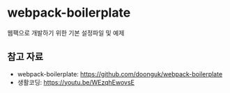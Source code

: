# webpack-boilerplate
웹팩으로 개발하기 위한 기본 설정파일 및 예제  

## 참고 자료
- webpack-boilerplate: https://github.com/doonguk/webpack-boilerplate
- 생활코딩: https://youtu.be/WEzqhEwovsE